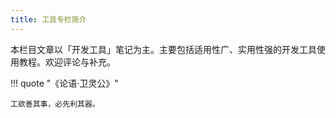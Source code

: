 ```yaml
---
title: 工具专栏简介
---
```


本栏目文章以「开发工具」笔记为主。主要包括适用性广、实用性强的开发工具使用教程。欢迎评论与补充。

!!! quote "《论语·卫灵公》"

    工欲善其事，必先利其器。
